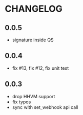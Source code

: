 # CHANGELOG

## 0.0.5

+ signature inside QS

## 0.0.4

+ fix #13, fix #12, fix unit test

## 0.0.3

+ drop HHVM support
+ fix typos
+ sync with set_webhook api call
